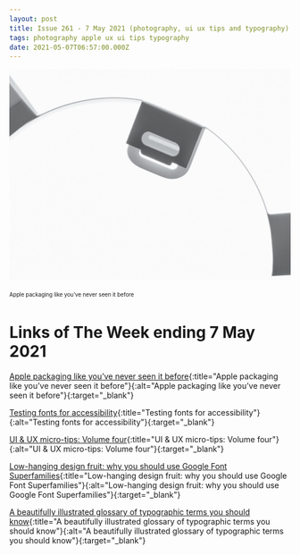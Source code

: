 ```yaml
---
layout: post
title: Issue 261 - 7 May 2021 (photography, ui ux tips and typography)
tags: photography apple ux ui tips typography
date: 2021-05-07T06:57:00.000Z
---
```

![Apple packaging like you’ve never seen it before](/assets/uploads/issue-261.jpg "Apple packaging like you’ve never seen it before")

<sub><sup>Apple packaging like you’ve never seen it before</sup></sub>

# Links of The Week ending 7 May 2021

[Apple packaging like you’ve never seen it before](https://www.wallpaper.com/art/apple-packaging-photography-johann-clausen){:title="Apple packaging like you’ve never seen it before"}{:alt="Apple packaging like you’ve never seen it before"}{:target="_blank"}

[Testing fonts for accessibility](https://uxdesign.cc/testing-fonts-for-accessibility-817f47011078){:title="Testing fonts for accessibility"}{:alt="Testing fonts for accessibility"}{:target="_blank"}

[UI & UX micro-tips: Volume four](https://uxdesign.cc/ui-ux-micro-tips-volume-four-abee6e554888){:title="UI & UX micro-tips: Volume four"}{:alt="UI & UX micro-tips: Volume four"}{:target="_blank"}

[Low-hanging design fruit: why you should use Google Font Superfamilies](https://www.fontpair.co/blog){:title="Low-hanging design fruit: why you should use Google Font Superfamilies"}{:alt="Low-hanging design fruit: why you should use Google Font Superfamilies"}{:target="_blank"}

[A beautifully illustrated glossary of typographic terms you should know](https://www.canva.com/learn/typography-terms/){:title="A beautifully illustrated glossary of typographic terms you should know"}{:alt="A beautifully illustrated glossary of typographic terms you should know"}{:target="_blank"}